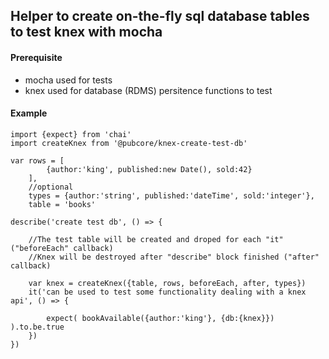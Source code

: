 ## Helper to create on-the-fly sql database tables to test knex with mocha

#### Prerequisite
* mocha used for tests
* knex used for database (RDMS) persitence functions to test

#### Example
	import {expect} from 'chai'
	import createKnex from '@pubcore/knex-create-test-db'

	var rows = [
			{author:'king', published:new Date(), sold:42}
		],
		//optional
		types = {author:'string', published:'dateTime', sold:'integer'},
		table = 'books'

	describe('create test db', () => {

		//The test table will be created and droped for each "it" ("beforeEach" callback)
		//Knex will be destroyed after "describe" block finished ("after" callback)

		var knex = createKnex({table, rows, beforeEach, after, types})
		it('can be used to test some functionality dealing with a knex api', () => {

			expect( bookAvailable({author:'king'}, {db:{knex}}) ).to.be.true
		})
	})
